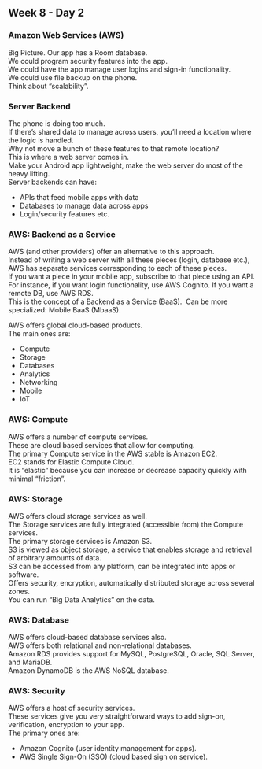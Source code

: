 ## Week 8 - Day 2
### Amazon Web Services (AWS)
Big Picture. 
Our app has a Room database.  
We could program security features into the app.  
We could have the app manage user logins and sign-in functionality.  
We could use file backup on the phone.   
Think about “scalability”. 

### Server Backend
The phone is doing too much.  
If there’s shared data to manage across users, you’ll need a location where the logic is handled.  
Why not move a bunch of these features to that remote location?  
This is where a web server comes in.  
Make your Android app lightweight, make the web server do most of the heavy lifting.  
Server backends can have:

* APIs that feed mobile apps with data 
* Databases to manage data across apps 
* Login/security features etc.

### AWS: Backend as a Service
AWS (and other providers) offer an alternative to this approach.  
Instead of writing a web server with all these pieces (login, database etc.), AWS has separate services corresponding to each of these pieces.  
If you want a piece in your mobile app, subscribe to that piece using an API.  
For instance, if you want login functionality, use AWS Cognito. If you want a remote DB, use AWS RDS.  
This is the concept of a Backend as a Service (BaaS).  
Can be more specialized: Mobile BaaS (MbaaS).  

AWS offers global cloud-based products.  
The main ones are:

- Compute 
- Storage 
- Databases 
- Analytics 
- Networking 
- Mobile
- IoT

### AWS: Compute
AWS offers a number of compute services.  
These are cloud based services that allow for computing.  
The primary Compute service in the AWS stable is Amazon EC2.  
EC2 stands for Elastic Compute Cloud.  
It is “elastic” because you can increase or decrease capacity quickly with minimal “friction”.

### AWS: Storage
AWS offers cloud storage services as well.  
The Storage services are fully integrated (accessible from) the Compute services.  
The primary storage services is Amazon S3.  
S3 is viewed as object storage, a service that enables storage and retrieval of arbitrary amounts of data.  
S3 can be accessed from any platform, can be integrated into apps or software.  
Offers security, encryption, automatically distributed storage across several zones.  
You can run “Big Data Analytics” on the data.

### AWS: Database
AWS offers cloud-based database services also.  
AWS offers both relational and non-relational databases.  
Amazon RDS provides support for MySQL, PostgreSQL, Oracle, SQL Server, and MariaDB.  
Amazon DynamoDB is the AWS NoSQL database.

### AWS: Security
AWS offers a host of security services.  
These services give you very straightforward ways to add sign-on, verification, encryption to your app.   
The primary ones are:

- Amazon Cognito (user identity management for apps).
- AWS Single Sign-On (SSO) (cloud based sign on service).